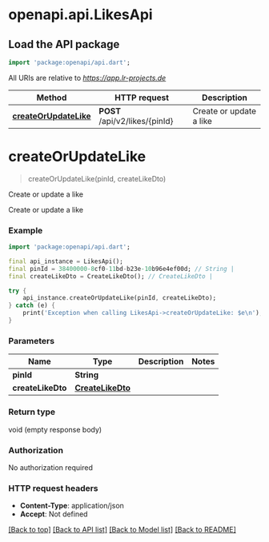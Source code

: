 # openapi.api.LikesApi

## Load the API package
```dart
import 'package:openapi/api.dart';
```

All URIs are relative to *https://app.lr-projects.de*

Method | HTTP request | Description
------------- | ------------- | -------------
[**createOrUpdateLike**](LikesApi.md#createorupdatelike) | **POST** /api/v2/likes/{pinId} | Create or update a like


# **createOrUpdateLike**
> createOrUpdateLike(pinId, createLikeDto)

Create or update a like

Create or update a like

### Example
```dart
import 'package:openapi/api.dart';

final api_instance = LikesApi();
final pinId = 38400000-8cf0-11bd-b23e-10b96e4ef00d; // String | 
final createLikeDto = CreateLikeDto(); // CreateLikeDto | 

try {
    api_instance.createOrUpdateLike(pinId, createLikeDto);
} catch (e) {
    print('Exception when calling LikesApi->createOrUpdateLike: $e\n');
}
```

### Parameters

Name | Type | Description  | Notes
------------- | ------------- | ------------- | -------------
 **pinId** | **String**|  | 
 **createLikeDto** | [**CreateLikeDto**](CreateLikeDto.md)|  | 

### Return type

void (empty response body)

### Authorization

No authorization required

### HTTP request headers

 - **Content-Type**: application/json
 - **Accept**: Not defined

[[Back to top]](#) [[Back to API list]](../README.md#documentation-for-api-endpoints) [[Back to Model list]](../README.md#documentation-for-models) [[Back to README]](../README.md)

